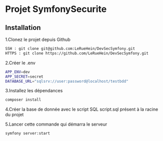 # Projet SymfonySecurite

## Installation

1.Clonez le projet depuis Github 
```bash
SSH : git clone git@github.com:LeRueHein/DevSecSymfony.git
HTTPS : git clone https://github.com/LeRueHein/DevSecSymfony.git
```

2.Créer le .env
```bash
APP_ENV=dev
APP_SECRET=secret
DATABASE_URL="sqlsrv://user:password@localhost/testbdd"
```

3.Installez les dépendances
```bash
composer install 
```

4.Créer la base de donnée avec le script SQL script.sql présent à la racine du
projet

5.Lancer cette commande qui démarra  le serveur 

```bash
symfony server:start
```